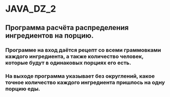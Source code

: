 # JAVA_DZ_2

## Программа расчёта распределения ингредиентов на порцию. 

### Программе на вход даётся рецепт со всеми граммовками каждого ингредиента, а также количество человек, которые будут в одинаковых порциях его есть. 
### На выходе программа указывает без округлений, какое точное количество каждого ингредиента пришлось на одну порцию еды.
